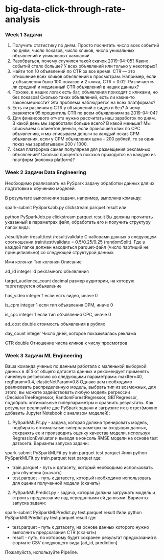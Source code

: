# big-data-click-through-rate-analysis
### Week 1 Задачи

1. Получить статистику по дням. Просто посчитать число всех событий по дням, число показов, число кликов, число уникальных объявлений и уникальных кампаний.
2. Разобраться, почему случился такой скачок 2019-04-05? Каких событий стало больше? У всех объявлений или только у некоторых?
3. Найти топ 10 объявлений по CTR за все время. CTR — это отношение всех кликов объявлений к просмотрам. Например, если у объявления было 100 показов и 2 клика, CTR = 0.02. Различается ли средний и медианный CTR объявлений в наших данных?
4. Похоже, в наших логах есть баг, объявления приходят с кликами, но без показов! Сколько таких объявлений, есть ли какие-то закономерности? Эта проблема наблюдается на всех платформах?
5. Есть ли различия в CTR у объявлений с видео и без? А чему равняется 95 процентиль CTR по всем объявлениям за 2019-04-04?
6. Для финансового отчета нужно рассчитать наш заработок по дням. В какой день мы заработали больше всего? В какой меньше? Мы списываем с клиентов деньги, если произошел клик по CPC объявлению, и мы списываем деньги за каждый показ CPM объявления, если у CPM объявления цена - 200 рублей, то за один показ мы зарабатываем 200 / 1000.
7. Какая платформа самая популярная для размещения рекламных объявлений? Сколько процентов показов приходится на каждую из платформ (колонка platform)?


### Week 2 Задачи Data Engineering

Необходимо реализовать на PySpark задачу обработки данных для их подготовки к обучению моделей.

В результате выполнения задачи, например, выполнив команду:

spark-submit PySparkJob.py clickstream.parquet result
или 

python PySparkJob.py clickstream.parquet result
Вы должны прочитать указанный в параметрах файл, обработать его и получить структуру папок вида:

/result/train
/result/test
/result/validate
С наборами данных в следующем соотношении train/test/validate = 0.5/0.25/0.25 (randomSplit).
Где в каждой папке должен находиться parquet-файл (число партиций не принципиально) со следующей структурой данных:

Имя колонки	Тип колонки	Описание

ad_id	integer	id рекламного объявления

target_audience_count	decimal	размер аудитории, на которую таргетируется объявление

has_video	integer	1 если есть видео, иначе 0

is_cpm	integer	1 если тип объявления CPM, иначе 0

is_cpc	integer	1 если тип объявления CPC, иначе 0

ad_cost	double	стоимость объявления в рублях

day_count	integer	Число дней, которое показывалась реклама

CTR	double	Отношение числа кликов к числу просмотров

### Week 3 Задачи ML Engineering

Ваша команда ученых по данным работала с маленькой выборкой данных в 4Гб от общего датасета данных и рекомендует применять линейную регрессию со следующими параметрами:
maxIter=40, regParam=0.4, elasticNetParam=0.8
Однако вам необходимо реализовать распределенную модель, выбрать тип из возможных, для этого, вы можете задействовать любую модель регрессии (DecisionTreeRegressor, RandomForestRegressor, GBTRegressor, подобрать оптимальные гиперпараметры и сравнить результаты.
Как результат реализуйте две PySpark задачи и загрузите их в ответ(можно добавить Jupyter Notebook с анализом моделей):

1) PySparkMLFit.py - задача, которая должна тренировать модель, подбирать оптимальные гиперпараметры на входящих данных, сохранять ее и производить оценку качества модели, используя RegressionEvaluator и выводя в консоль RMSE модели на основе test датасета.
Варианты запуска задачи:

spark-submit PySparkMLFit.py train.parquet test.parquet
#или
python PySparkMLFit.py train.parquet test.parquet
где:
* train.parquet - путь к датасету, который необходимо использовать для обучения (скачать)
* test.parquet - путь к датасету, который необходимо использовать для оценки полученной модели (скачать)

2) PySparkMLPredict.py - задача, которая должна загружать модель и строить предсказание над переданными ей данными.
Варианты запуска задачи:

spark-submit PySparkMLPredict.py test.parquet result
#или
python PySparkMLPredict.py test.parquet result
где:
* test.parquet - путь к датасету, на основе данных которого нужно выполнить предсказания CTR (скачать)
* result - путь, по которому будет сохранен результат предсказаний в формате CSV следующего вида [ad_id, prediction]

Пожалуйста, используйте Pipeline.
